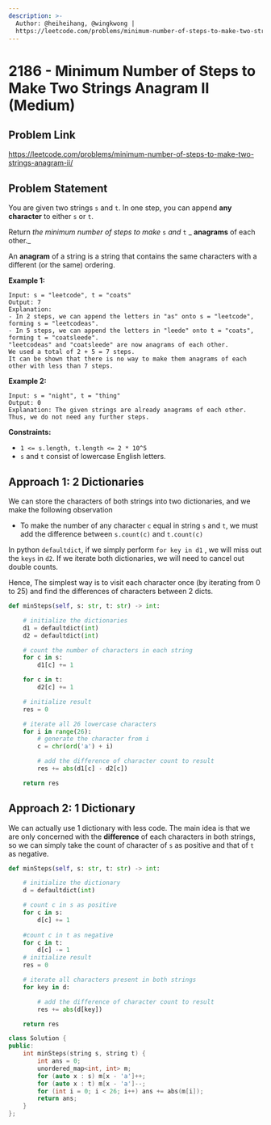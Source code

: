 ```yaml
---
description: >-
  Author: @heiheihang, @wingkwong |
  https://leetcode.com/problems/minimum-number-of-steps-to-make-two-strings-anagram-ii/
---
```


# 2186 - Minimum Number of Steps to Make Two Strings Anagram II (Medium)

## Problem Link

https://leetcode.com/problems/minimum-number-of-steps-to-make-two-strings-anagram-ii/

## Problem Statement

You are given two strings `s` and `t`. In one step, you can append **any character** to either `s` or `t`.

Return _the minimum number of steps to make_ `s` _and_ `t` \_ **anagrams** of each other.\_

An **anagram** of a string is a string that contains the same characters with a different (or the same) ordering.

**Example 1:**

```
Input: s = "leetcode", t = "coats"
Output: 7
Explanation: 
- In 2 steps, we can append the letters in "as" onto s = "leetcode", forming s = "leetcodeas".
- In 5 steps, we can append the letters in "leede" onto t = "coats", forming t = "coatsleede".
"leetcodeas" and "coatsleede" are now anagrams of each other.
We used a total of 2 + 5 = 7 steps.
It can be shown that there is no way to make them anagrams of each other with less than 7 steps.
```

**Example 2:**

```
Input: s = "night", t = "thing"
Output: 0
Explanation: The given strings are already anagrams of each other. Thus, we do not need any further steps.
```

**Constraints:**

* `1 <= s.length, t.length <= 2 * 10^5`
* `s` and `t` consist of lowercase English letters.

## Approach 1: 2 Dictionaries

We can store the characters of both strings into two dictionaries, and we make the following observation

* To make the number of any character `c` equal in string `s` and `t`, we must add the difference between `s.count(c)` and `t.count(c)`

In python `defaultdict`, if we simply perform `for key in d1` , we will miss out the `keys` in `d2`. If we iterate both dictionaries, we will need to cancel out double counts.

Hence, The simplest way is to visit each character once (by iterating from 0 to 25) and find the differences of characters between 2 dicts.

<SolutionAuthor name="@heiheihang"/>

```python
def minSteps(self, s: str, t: str) -> int:

    # initialize the dictionaries
    d1 = defaultdict(int)
    d2 = defaultdict(int)

    # count the number of characters in each string
    for c in s:
        d1[c] += 1

    for c in t:
        d2[c] += 1

    # initialize result
    res = 0

    # iterate all 26 lowercase characters
    for i in range(26):
        # generate the character from i
        c = chr(ord('a') + i)

        # add the difference of character count to result
        res += abs(d1[c] - d2[c])

    return res

```

## Approach 2: 1 Dictionary

We can actually use 1 dictionary with less code. The main idea is that we are only concerned with the **difference** of each characters in both strings, so we can simply take the count of character of `s` as positive and that of `t` as negative.

<SolutionAuthor name="@heiheihang"/>

```python
def minSteps(self, s: str, t: str) -> int:

    # initialize the dictionary
    d = defaultdict(int)

    # count c in s as positive
    for c in s:
        d[c] += 1
        
    #count c in t as negative
    for c in t:
        d[c] -= 1
    # initialize result
    res = 0

    # iterate all characters present in both strings
    for key in d:

        # add the difference of character count to result
        res += abs(d[key])

    return res
```

<SolutionAuthor name="@wingkwong"/>

```cpp
class Solution {
public:
    int minSteps(string s, string t) {
        int ans = 0;
        unordered_map<int, int> m;
        for (auto x : s) m[x - 'a']++;
        for (auto x : t) m[x - 'a']--;
        for (int i = 0; i < 26; i++) ans += abs(m[i]);
        return ans;
    }
};
```
